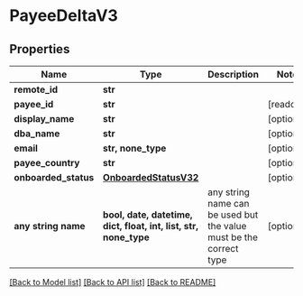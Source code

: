# PayeeDeltaV3


## Properties
Name | Type | Description | Notes
------------ | ------------- | ------------- | -------------
**remote_id** | **str** |  | 
**payee_id** | **str** |  | [readonly] 
**display_name** | **str** |  | [optional] 
**dba_name** | **str** |  | [optional] 
**email** | **str, none_type** |  | [optional] 
**payee_country** | **str** |  | [optional] 
**onboarded_status** | [**OnboardedStatusV32**](OnboardedStatusV32.md) |  | [optional] 
**any string name** | **bool, date, datetime, dict, float, int, list, str, none_type** | any string name can be used but the value must be the correct type | [optional]

[[Back to Model list]](../README.md#documentation-for-models) [[Back to API list]](../README.md#documentation-for-api-endpoints) [[Back to README]](../README.md)


